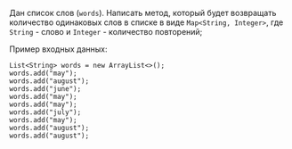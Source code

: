 Дан список слов (`words`). Написать метод, который будет возвращать количество одинаковых слов в списке в виде
`Map<String, Integer>`, где `String` - слово и `Integer` - количество повторений;

Пример входных данных:

    List<String> words = new ArrayList<>();
    words.add("may");
    words.add("august");
    words.add("june");
    words.add("may");
    words.add("may");
    words.add("july");
    words.add("may");
    words.add("august");
    words.add("august");